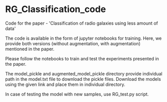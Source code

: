 # RG_Classification_code
Code for the paper - 'Classification of radio galaxies using less amount of data'

The code is available in the form of jupyter notebooks for training. Here, we provide both versions (without augmentation, with augmentation) mentioned in the paper.

Please follow the notebooks to train and test the experiments presented in the paper.

The model_pickle and augmented_model_pickle directory provide individual path in the model.txt file to download the pickle files. Download the models using the given link and place them in individual directory.

In case of testing the model with new samples, use RG_test.py script.
